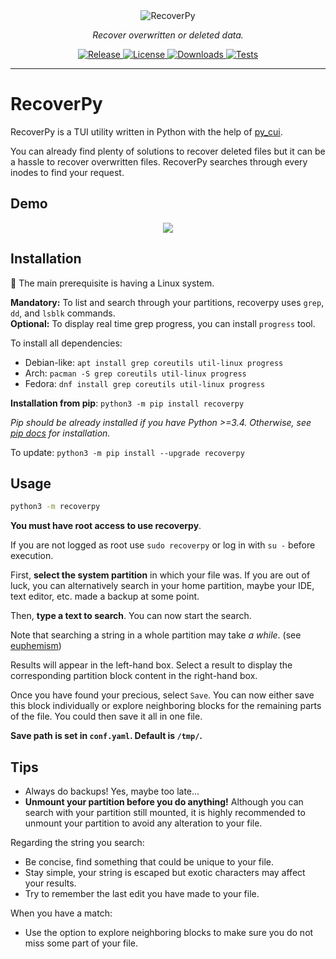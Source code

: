 <div align="center">
    <img src="docs/assets/logo.png" alt="RecoverPy">
</div>

<p align="center">
    <em>Recover overwritten or deleted data.</em>
</p>

<p align="center">
<a href="https://img.shields.io/github/v/release/pablolec/recoverpy" target="_blank">
    <img src="https://img.shields.io/github/v/release/pablolec/recoverpy" alt="Release">
</a>
<a href="https://github.com/PabloLec/recoverpy/blob/main/LICENSE" target="_blank">
    <img src="https://img.shields.io/github/license/pablolec/recoverpy" alt="License">
</a>
<a href="https://pepy.tech/project/recoverpy" target="_blank">
    <img src="https://static.pepy.tech/personalized-badge/recoverpy?period=total&units=abbreviation&left_color=grey&right_color=red&left_text=Download" alt="Downloads">
</a>
<a href="#" target="_blank">
    <img src="https://github.com/PabloLec/recoverpy/actions/workflows/recoverpy-tests.yml/badge.svg?branch=main" alt="Tests">
</a>
</p>

---

# RecoverPy

RecoverPy is a TUI utility written in Python with the help of [py_cui](https://github.com/jwlodek/py_cui "py_cui").

You can already find plenty of solutions to recover deleted files but it can be a hassle to recover overwritten files. RecoverPy searches through every inodes to find your request.



## Demo

<p align="center">
    <img src="docs/assets/demo.gif">
</p>

## Installation

:penguin: The main prerequisite is having a Linux system.

**Mandatory:** To list and search through your partitions, recoverpy uses `grep`, `dd`, and `lsblk` commands.  
**Optional:** To display real time grep progress, you can install `progress` tool.

To install all dependencies:
- Debian-like: `apt install grep coreutils util-linux progress`  
- Arch: `pacman -S grep coreutils util-linux progress`  
- Fedora: `dnf install grep coreutils util-linux progress`  

**Installation from pip**: `python3 -m pip install recoverpy`  

*Pip should be already installed if you have Python >=3.4. Otherwise, see [
pip docs](https://pip.pypa.io/en/stable/installing/ "pip docs") for installation.*

To update: `python3 -m pip install --upgrade recoverpy`

## Usage

```bash
python3 -m recoverpy
```

**You must have root access to use recoverpy**.

If you are not logged as root use `sudo recoverpy` or log in with `su -` before execution.

First, **select the system partition** in which your file was. If you are out of luck, you can alternatively search in your home partition, maybe your IDE, text editor, etc. made a backup at some point.

Then, **type a text to search**. You can now start the search.

Note that searching a string in a whole partition may take _a while_. (see [euphemism](https://en.wikipedia.org/wiki/Euphemism "euphemism"))

Results will appear in the left-hand box. Select a result to display the corresponding partition block content in the right-hand box.

Once you have found your precious, select `Save`.
You can now either save this block individually or explore neighboring blocks for the remaining parts of the file. You could then save it all in one file.

**Save path is set in `conf.yaml`. Default is `/tmp/`.**

## Tips

- Always do backups! Yes, maybe too late...
- **Unmount your partition before you do anything!** Although you can search with your partition still mounted, it is highly recommended to unmount your partition to avoid any alteration to your file.

Regarding the string you search:

- Be concise, find something that could be unique to your file.
- Stay simple, your string is escaped but exotic characters may affect your results.
- Try to remember the last edit you have made to your file.

When you have a match:

- Use the option to explore neighboring blocks to make sure you do not miss some part of your file.
